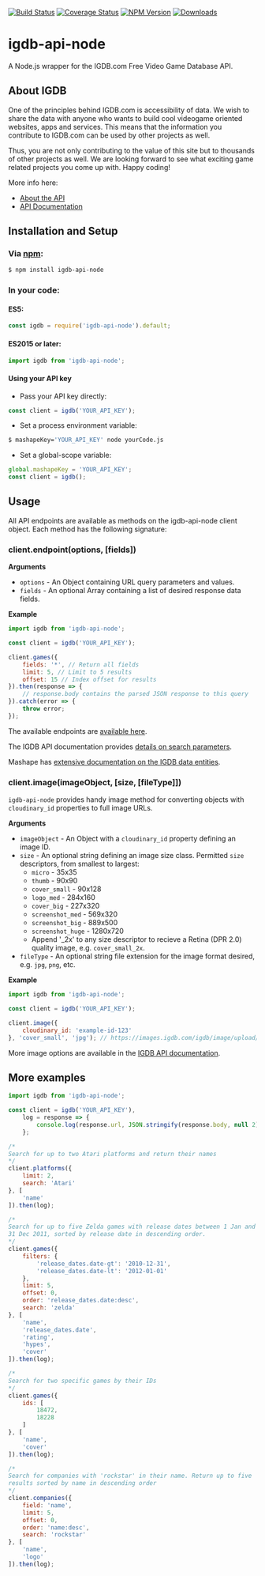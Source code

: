 [![Build Status](https://travis-ci.org/igdb/igdb-api-node.svg?branch=master)](https://travis-ci.org/igdb/igdb-api-node)
[![Coverage Status](https://coveralls.io/repos/github/igdb/igdb-api-node/badge.svg?branch=master)](https://coveralls.io/github/igdb/igdb-api-node?branch=master)
[![NPM Version](https://img.shields.io/npm/v/igdb-api-node.svg)](https://www.npmjs.com/package/igdb-api-node)
[![Downloads](https://img.shields.io/npm/dm/igdb-api-node.svg)](https://www.npmjs.com/package/igdb-api-node)

# igdb-api-node

A Node.js wrapper for the IGDB.com Free Video Game Database API.


## About IGDB
One of the principles behind IGDB.com is accessibility of data. We wish to share the data with anyone who wants to build cool videogame oriented websites, apps and services. This means that the information you contribute to IGDB.com can be used by other projects as well.

Thus, you are not only contributing to the value of this site but to thousands of other projects as well. We are looking forward to see what exciting game related projects you come up with. Happy coding!

More info here:
* [About the API](https://www.igdb.com/api)
* [API Documentation](https://igdb.github.io/api/about/welcome/)


## Installation and Setup

### Via [npm](https://www.npmjs.com/package/igdb-api-node):
```bash
$ npm install igdb-api-node
```

### In your code:

#### ES5:
```javascript
const igdb = require('igdb-api-node').default;
```

#### ES2015 or later:
```javascript
import igdb from 'igdb-api-node';
```

#### Using your API key

* Pass your API key directly:
```javascript
const client = igdb('YOUR_API_KEY');
```
* Set a process environment variable:
```bash
$ mashapeKey='YOUR_API_KEY' node yourCode.js
```
* Set a global-scope variable:
```javascript
global.mashapeKey = 'YOUR_API_KEY';
const client = igdb();
```

## Usage

All API endpoints are available as methods on the igdb-api-node client object. Each method has the following signature:

### client.endpoint(options, [fields])

__Arguments__

* `options` - An Object containing URL query parameters and values.
* `fields` - An optional Array containing a list of desired response data fields.

__Example__

```javascript
import igdb from 'igdb-api-node';

const client = igdb('YOUR_API_KEY');

client.games({
    fields: '*', // Return all fields
    limit: 5, // Limit to 5 results
    offset: 15 // Index offset for results
}).then(response => {
    // response.body contains the parsed JSON response to this query
}).catch(error => {
    throw error;
});
```

The available endpoints are [available here](https://igdb.github.io/api/endpoints/).

The IGDB API documentation provides [details on search parameters](https://igdb.github.io/api/references/filters/).

Mashape has [extensive documentation on the IGDB data entities](https://market.mashape.com/igdbcom/internet-game-database).

### client.image(imageObject, [size, [fileType]])

`igdb-api-node` provides handy image method for converting objects with `cloudinary_id` properties to full image URLs.

__Arguments__

* `imageObject` - An Object with a `cloudinary_id` property defining an image ID.
* `size` - An optional string defining an image size class. Permitted `size` descriptors, from smallest to largest:
    * `micro` - 35x35
    * `thumb` - 90x90
    * `cover_small` - 90x128
    * `logo_med` - 284x160
    * `cover_big` - 227x320
    * `screenshot_med` - 569x320
    * `screenshot_big` - 889x500
    * `screenshot_huge` - 1280x720
    * Append '_2x' to any size descriptor to recieve a Retina (DPR 2.0) quality image, e.g. `cover_small_2x`.
* `fileType` - An optional string file extension for the image format desired, e.g. `jpg`, `png`, etc.

__Example__
```javascript
import igdb from 'igdb-api-node';

const client = igdb('YOUR_API_KEY');

client.image({
    cloudinary_id: 'example-id-123'
}, 'cover_small', 'jpg'); // https://images.igdb.com/igdb/image/upload/t_cover_small/example-id-123.jpg
```

More image options are available in the [IGDB API documentation](https://igdb.github.io/api/references/images/).

## More examples

```javascript
import igdb from 'igdb-api-node';

const client = igdb('YOUR_API_KEY'),
    log = response => {
        console.log(response.url, JSON.stringify(response.body, null 2));
    };

/*
Search for up to two Atari platforms and return their names
*/
client.platforms({
    limit: 2,
    search: 'Atari'
}, [
    'name'
]).then(log);

/*
Search for up to five Zelda games with release dates between 1 Jan and
31 Dec 2011, sorted by release date in descending order.
*/
client.games({
    filters: {
        'release_dates.date-gt': '2010-12-31',
        'release_dates.date-lt': '2012-01-01'
    },
    limit: 5,
    offset: 0,
    order: 'release_dates.date:desc',
    search: 'zelda'
}, [
    'name',
    'release_dates.date',
    'rating',
    'hypes',
    'cover'
]).then(log);

/*
Search for two specific games by their IDs
*/
client.games({
    ids: [
        18472,
        18228
    ]
}, [
    'name',
    'cover'
]).then(log);

/*
Search for companies with 'rockstar' in their name. Return up to five
results sorted by name in descending order
*/
client.companies({
    field: 'name',
    limit: 5,
    offset: 0,
    order: 'name:desc',
    search: 'rockstar'
}, [
    'name',
    'logo'
]).then(log);
```
